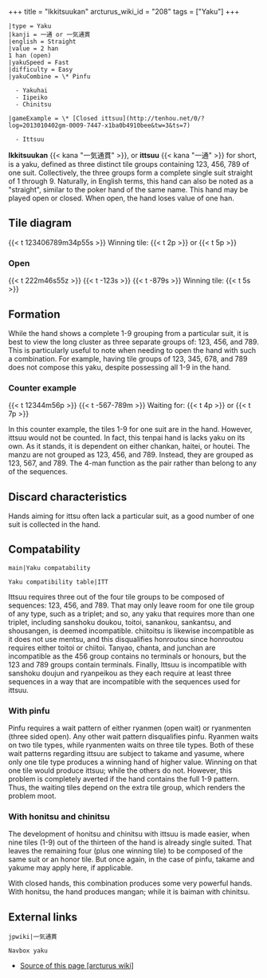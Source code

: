 +++
title = "Ikkitsuukan"
arcturus_wiki_id = "208"
tags = ["Yaku"]
+++

```yaku
|type = Yaku
|kanji = 一通 or 一気通貫
|english = Straight
|value = 2 han
1 han (open)
|yakuSpeed = Fast
|difficulty = Easy
|yakuCombine = \* Pinfu

  - Yakuhai
  - Iipeiko
  - Chinitsu

|gameExample = \* [Closed ittsuu](http://tenhou.net/0/?log=2013010402gm-0009-7447-x1ba0b4910bee&tw=3&ts=7)

  - Ittsuu

```

**Ikkitsuukan** {{< kana "一気通貫" >}}, or **ittsuu** {{< kana "一通" >}} for short, is a yaku,
defined as three distinct tile groups containing 123, 456, 789 of one suit. Collectively, the three
groups form a complete single suit straight of 1 through 9. Naturally, in English terms, this hand
can also be noted as a "straight", similar to the poker hand of the same name. This hand may be
played open or closed. When open, the hand loses value of one han.

## Tile diagram

{{< t 123406789m34p55s >}} Winning tile: {{< t 2p >}} or {{< t 5p >}}

### Open

{{< t 222m46s55z >}} {{< t -123s >}} {{< t -879s >}} Winning tile: {{< t 5s >}}

## Formation

While the hand shows a complete 1-9 grouping from a particular suit, it is best to view the long
cluster as three separate groups of: 123, 456, and 789. This is particularly useful to note when
needing to open the hand with such a combination. For example, having tile groups of 123, 345, 678,
and 789 does not compose this yaku, despite possessing all 1-9 in the hand.

### Counter example

{{< t 12344m56p >}} {{< t -567-789m >}} Waiting for: {{< t 4p >}} or {{< t 7p >}}

In this counter example, the tiles 1-9 for one suit are in the hand. However, ittsuu would not be
counted. In fact, this tenpai hand is lacks yaku on its own. As it stands, it is dependent on either
chankan, haitei, or houtei. The manzu are not grouped as 123, 456, and 789. Instead, they are
grouped as 123, 567, and 789. The 4-man function as the pair rather than belong to any of the
sequences.

## Discard characteristics

Hands aiming for ittsu often lack a particular suit, as a good number of one suit is collected in
the hand.

## Compatability

`main|Yaku compatability`

`Yaku compatibility table|ITT`

Ittsuu requires three out of the four tile groups to be composed of sequences: 123, 456, and 789.
That may only leave room for one tile group of any type, such as a triplet; and so, any yaku that
requires more than one triplet, including sanshoku doukou, toitoi, sanankou, sankantsu, and
shousangen, is deemed incompatible. chiitoitsu is likewise incompatible as it does not use mentsu,
and this disqualifies honroutou since honroutou requires either toitoi or chiitoi. Tanyao, chanta,
and junchan are incompatible as the 456 group contains no terminals or honours, but the 123 and 789
groups contain terminals. Finally, Ittsuu is incompatible with sanshoku doujun and ryanpeikou as
they each require at least three sequences in a way that are incompatible with the sequences used
for ittsuu.

### With pinfu

Pinfu requires a wait pattern of either ryanmen (open wait) or ryanmenten (three sided open). Any
other wait pattern disqualifies pinfu. Ryanmen waits on two tile types, while ryanmenten waits on
three tile types. Both of these wait patterns regarding ittsuu are subject to takame and yasume,
where only one tile type produces a winning hand of higher value. Winning on that one tile would
produce ittsuu; while the others do not. However, this problem is completely averted if the hand
contains the full 1-9 pattern. Thus, the waiting tiles depend on the extra tile group, which renders
the problem moot.

### With honitsu and chinitsu

The development of honitsu and chinitsu with ittsuu is made easier, when nine tiles (1-9) out of the
thirteen of the hand is already single suited. That leaves the remaining four (plus one winning
tile) to be composed of the same suit or an honor tile. But once again, in the case of pinfu, takame
and yakume may apply here, if applicable.

With closed hands, this combination produces some very powerful hands. With honitsu, the hand
produces mangan; while it is baiman with chinitsu.

## External links

`jpwiki|一気通貫`

`Navbox yaku`

- [Source of this page [arcturus wiki]](http://arcturus.su/wiki/Ikkitsuukan)

